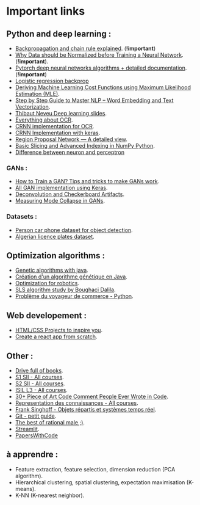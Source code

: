 # **Important links**

## Python and deep learning :
- [Backpropagation and chain rule explained](https://ml-cheatsheet.readthedocs.io/en/latest/backpropagation.html). (**!important**)
- [Why Data should be Normalized before Training a Neural Network](https://towardsdatascience.com/why-data-should-be-normalized-before-training-a-neural-network-c626b7f66c7d). (**!important**).
- [Pytorch deep neural networks algorithms + detailed documentation](https://nn.labml.ai). (**!important**)
- [Logistic regression backprop](https://math.stackexchange.com/questions/2503428/derivative-of-binary-cross-entropy-why-are-my-signs-not-right)
- [Deriving Machine Learning Cost Functions using Maximum Likelihood Estimation (MLE)](https://allenkunle.me/deriving-ml-cost-functions-part1).
- [Step by Step Guide to Master NLP – Word Embedding and Text Vectorization](https://www.analyticsvidhya.com/blog/2021/06/part-5-step-by-step-guide-to-master-nlp-text-vectorization-approaches/).
- [Thibaut Neveu Deep learning slides](https://drive.google.com/drive/folders/1FRzHmLp5QSu30K28KV3yuFPg7aTLopAc).
- [Everything about OCR](https://towardsdatascience.com/a-gentle-introduction-to-ocr-ee1469a201aa).
- [CRNN implementation for OCR](https://github.com/DeepSystems/supervisely-tutorials/blob/master/anpr_oc).
- [CRNN Implementation with keras](https://github.com/qjadud1994/CRNN-Keras).
- [Region Proposal Network — A detailed view](https://towardsdatascience.com/region-proposal-network-a-detailed-view-1305c7875853).
- [Basic Slicing and Advanced Indexing in NumPy Python](https://www.geeksforgeeks.org/indexing-in-numpy/).
- [Difference between neuron and perceptron](https://stats.stackexchange.com/questions/419716/whats-the-difference-between-artificial-neuron-and-perceptron)

### GANs :
- [How to Train a GAN? Tips and tricks to make GANs work](https://github.com/soumith/ganhacks).
- [All GAN implementation using Keras](github.com/eriklindernoren/Keras-GAN).
- [Deconvolution and Checkerboard Artifacts](https://distill.pub/2016/deconv-checkerboard/).
- [Measuring Mode Collapse in GANs](https://wandb.ai/authors/DCGAN-ndb-test/reports/Measuring-Mode-Collapse-in-GANs--VmlldzoxNzg5MDk).

### Datasets :
- [Person car phone dataset for object detection](https://drive.google.com/drive/folders/1cCCDj9hXlRzAbwWOrm8Qk9cl0QOWimyT).
- [Algerian licence plates dataset](https://github.com/mouad12345/License_Plates_of_Algeria_Dataset).

## Optimization algorithms :
- [Genetic algorithms with java](https://www.codeflow.site/fr/article/java-genetic-algorithm).
- [Création d'un algorithme génétique en Java](https://www.slauncha.com/index.php?article63/creation-d-un-algorithme-genetique).
- [Optimization for robotics](https://drive.google.com/drive/folders/1NIvslgz1rcIvaR8cYP7nlzc28csDrR8F).
- [SLS algorithm study by Boughaci Dalila](https://hal.inria.fr/inria-00290789/document).
- [Problème du voyageur de commerce - Python](https://antoinevastel.com/algorithme/python/algorithmes%20génétiques/2016/04/30/probleme-voyageur-commerce.html).

## Web developement :
- [HTML/CSS Projects to inspire you](https://codyhouse.co/library?page=3&show=all).
- [Create a react app from scratch](https://javascript.plainenglish.io/create-a-react-app-from-scratch-in-2021-8e9948602e9c).

## Other :
- [Drive full of books](https://drive.google.com/drive/folders/1y0LLJ6wHDxogagqxdkWvWNvuJulhrtly?fbclid=IwAR3Xs2iBkysyBxCanF7dgPzgiK4hHbhtRmNYZQTExUoEVS10fvdIUrf3Mxs).
- [S1 SII - All courses](https://github.com/naila-houacine/M1_SII_S1?fbclid=IwAR1wtagKGJPIkHct8vaxPIpikH-NSa2RLVyjEB8vqjso-BrF_jj43ofrUHg).
- [S2 SII - All courses](https://drive.google.com/drive/folders/17uoMJO532lmYrZWTkqpr8GUdFII38Iek).
- [ISIL L3 - All courses](https://drive.google.com/drive/u/0/folders/11VZC6GuNlmLcqqOP43fxC7W54MbCPQ3i).
- [30+ Piece of Art Code Comment People Ever Wrote in Code](https://javascript.plainenglish.io/17-piece-of-art-code-comment-people-wrote-in-code-60a4284e0d92).
- [Representation des connaissances - All courses](https://drive.google.com/drive/folders/1_SIepVChI9gIwyo1UnVU6Sw6nAbJG22b).
- [Frank Singhoff - Objets répartis et systèmes temps réel](http://beru.univ-brest.fr/~singhoff/).
- [Git - petit guide](http://rogerdudler.github.io/git-guide/index.fr.html).
- [The best of rational male ;)](https://therationalmale.com/the-best-of-rational-male-year-one/).
- [Streamlit](https://streamlit.io).
- [PapersWithCode](https://paperswithcode.com/)

## à apprendre :
- Feature extraction, feature selection, dimension reduction (PCA algorithm).
- Hierarchical clustering, spatial clustering, expectation maximisation (K-means). 
- K-NN (K-nearest neighbor).


